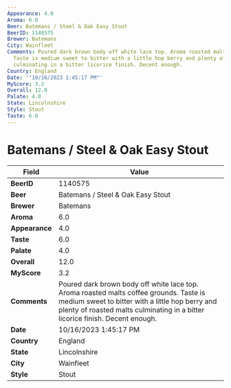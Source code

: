 ```yaml
---
Appearance: 4.0
Aroma: 6.0
Beer: Batemans / Steel & Oak Easy Stout
BeerID: 1140575
Brewer: Batemans
City: Wainfleet
Comments: Poured dark brown body off white lace top. Aroma roasted malts coffee grounds.
  Taste is medium sweet to bitter with a little hop berry and plenty of roasted malts
  culminating in a bitter licorice finish. Decent enough.
Country: England
Date: '"10/16/2023 1:45:17 PM"'
MyScore: 3.2
Overall: 12.0
Palate: 4.0
State: Lincolnshire
Style: Stout
Taste: 6.0
---
```


# Batemans / Steel & Oak Easy Stout

| Field         | Value |
|---------------|-------|
| **BeerID** | 1140575 |
| **Beer** | Batemans / Steel & Oak Easy Stout |
| **Brewer** | Batemans |
| **Aroma** | 6.0 |
| **Appearance** | 4.0 |
| **Taste** | 6.0 |
| **Palate** | 4.0 |
| **Overall** | 12.0 |
| **MyScore** | 3.2 |
| **Comments** | Poured dark brown body off white lace top. Aroma roasted malts coffee grounds. Taste is medium sweet to bitter with a little hop berry and plenty of roasted malts culminating in a bitter licorice finish. Decent enough. |
| **Date** | 10/16/2023 1:45:17 PM |
| **Country** | England |
| **State** | Lincolnshire |
| **City** | Wainfleet |
| **Style** | Stout |
